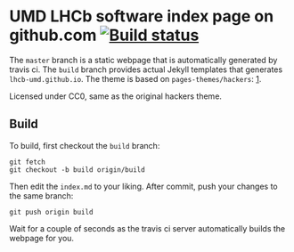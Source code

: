 # UMD LHCb software index page on github.com [![Build status](https://travis-ci.com/umd-lhcb/umd-lhcb.github.io.svg?build)](https://travis-ci.com/umd-lhcb)
The `master` branch is a static webpage that is automatically generated by travis ci.
The `build` branch provides actual Jekyll templates that generates `lhcb-umd.github.io`.
The theme is based on `pages-themes/hackers`: [1].

Licensed under CC0, same as the original hackers theme.

## Build
To build, first checkout the `build` branch:
```
git fetch
git checkout -b build origin/build
```

Then edit the `index.md` to your liking.
After commit, push your changes to the same branch:
```
git push origin build
```

Wait for a couple of seconds as the travis ci server automatically builds the webpage for you.


[1]: https://github.com/pages-themes/hacker

